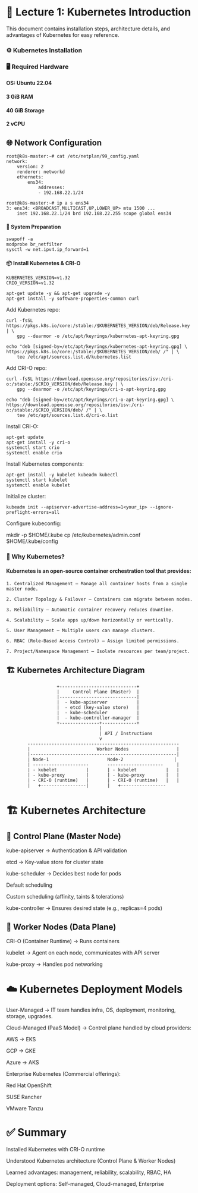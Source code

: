 # 📘 Lecture 1: Kubernetes Introduction

This document contains installation steps, architecture details, and advantages of Kubernetes for easy reference.

### ⚙️ Kubernetes Installation
### 🖥️ Required Hardware

#### OS: Ubuntu 22.04
#### 3 GiB RAM
#### 40 GiB Storage
#### 2 vCPU

## 🌐 Network Configuration
```
root@k8s-master:~# cat /etc/netplan/99_config.yaml
network:
    version: 2
    renderer: networkd
    ethernets:
        ens34:
            addresses:
            - 192.168.22.1/24

root@k8s-master:~# ip a s ens34
3: ens34: <BROADCAST,MULTICAST,UP,LOWER_UP> mtu 1500 ...
    inet 192.168.22.1/24 brd 192.168.22.255 scope global ens34
```

#### 🔧 System Preparation
```
swapoff -a
modprobe br_netfilter
sysctl -w net.ipv4.ip_forward=1
```
#### 📦 Install Kubernetes & CRI-O
```
KUBERNETES_VERSION=v1.32
CRIO_VERSION=v1.32

apt-get update -y && apt-get upgrade -y
apt-get install -y software-properties-common curl
```
Add Kubernetes repo:

```
curl -fsSL https://pkgs.k8s.io/core:/stable:/$KUBERNETES_VERSION/deb/Release.key | \
    gpg --dearmor -o /etc/apt/keyrings/kubernetes-apt-keyring.gpg

echo "deb [signed-by=/etc/apt/keyrings/kubernetes-apt-keyring.gpg] \
https://pkgs.k8s.io/core:/stable:/$KUBERNETES_VERSION/deb/ /" | \
    tee /etc/apt/sources.list.d/kubernetes.list
```
Add CRI-O repo:
```
curl -fsSL https://download.opensuse.org/repositories/isv:/cri-o:/stable:/$CRIO_VERSION/deb/Release.key | \
    gpg --dearmor -o /etc/apt/keyrings/cri-o-apt-keyring.gpg

echo "deb [signed-by=/etc/apt/keyrings/cri-o-apt-keyring.gpg] \
https://download.opensuse.org/repositories/isv:/cri-o:/stable:/$CRIO_VERSION/deb/ /" | \
    tee /etc/apt/sources.list.d/cri-o.list
```

Install CRI-O:
```
apt-get update
apt-get install -y cri-o
systemctl start crio
systemctl enable crio
```

Install Kubernetes components:
```
apt-get install -y kubelet kubeadm kubectl
systemctl start kubelet
systemctl enable kubelet
```
Initialize cluster:
```
kubeadm init --apiserver-advertise-address=1<your_ip> --ignore-preflight-errors=all
```

Configure kubeconfig:

mkdir -p $HOME/.kube
cp /etc/kubernetes/admin.conf $HOME/.kube/config

### 🎯 Why Kubernetes?

#### Kubernetes is an open-source container orchestration tool that provides:
```
1. Centralized Management – Manage all container hosts from a single master node.

2. Cluster Topology & Failover – Containers can migrate between nodes.

3. Reliability – Automatic container recovery reduces downtime.

4. Scalability – Scale apps up/down horizontally or vertically.

5. User Management – Multiple users can manage clusters.

6. RBAC (Role-Based Access Control) – Assign limited permissions.

7. Project/Namespace Management – Isolate resources per team/project.
```
## 🏗️ Kubernetes Architecture Diagram
```
                   +-----------------------------+
                   |     Control Plane (Master)  |
                   |-----------------------------|
                   |  - kube-apiserver           |
                   |  - etcd (key-value store)   |
                   |  - kube-scheduler           |
                   |  - kube-controller-manager  |
                   +---------------+-------------+
                                   |
                                   | API / Instructions
                                   v
        ---------------------------------------------------------
        |                         Worker Nodes                  |
        |-------------------------------------------------------|
        | Node-1                      Node-2                   |
        | ---------------------       ---------------------     |
        | - kubelet           |       | - kubelet           |   |
        | - kube-proxy        |       | - kube-proxy        |   |
        | - CRI-O (runtime)   |       | - CRI-O (runtime)   |   |
        |   +-----------------|       |   +-----------------
```
# 🏗️ Kubernetes Architecture
## 🔹 Control Plane (Master Node)

kube-apiserver → Authentication & API validation

etcd → Key-value store for cluster state

kube-scheduler → Decides best node for pods

Default scheduling

Custom scheduling (affinity, taints & tolerations)

kube-controller → Ensures desired state (e.g., replicas=4 pods)

## 🔹 Worker Nodes (Data Plane)

CRI-O (Container Runtime) → Runs containers

kubelet → Agent on each node, communicates with API server

kube-proxy → Handles pod networking

# ☁️ Kubernetes Deployment Models

User-Managed → IT team handles infra, OS, deployment, monitoring, storage, upgrades.

Cloud-Managed (PaaS Model) → Control plane handled by cloud providers:

AWS → EKS

GCP → GKE

Azure → AKS

Enterprise Kubernetes (Commercial offerings):

Red Hat OpenShift

SUSE Rancher

VMware Tanzu

# ✅ Summary

Installed Kubernetes with CRI-O runtime

Understood Kubernetes architecture (Control Plane & Worker Nodes)

Learned advantages: management, reliability, scalability, RBAC, HA

Deployment options: Self-managed, Cloud-managed, Enterprise
